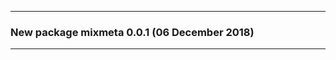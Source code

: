 -----------------------------------

### New package mixmeta 0.0.1 (06 December 2018)

-----------------------------------
